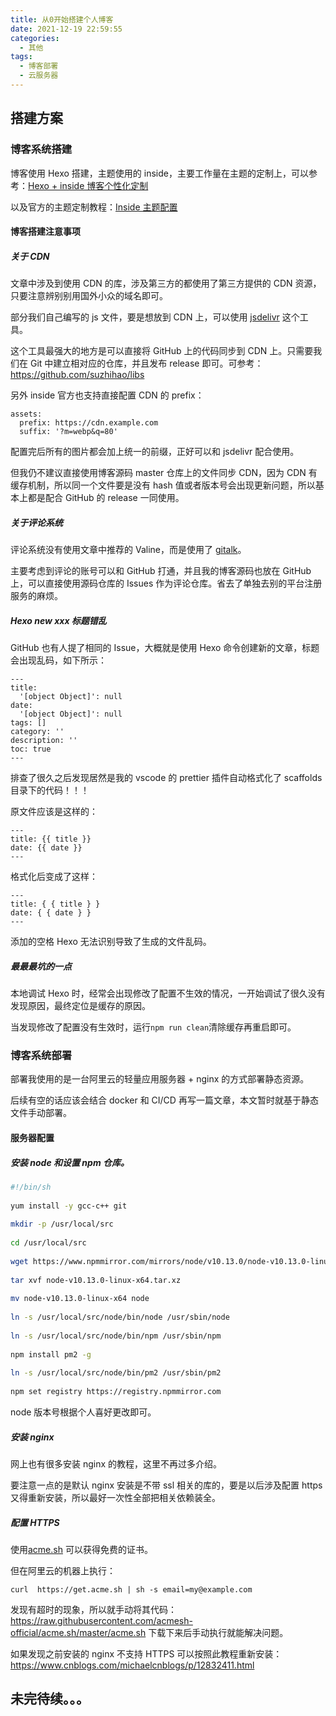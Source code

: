 ```yaml
---
title: 从0开始搭建个人博客
date: 2021-12-19 22:59:55
categories:
  - 其他
tags: 
  - 博客部署
  - 云服务器
---
```


## 搭建方案

### 博客系统搭建

博客使用 Hexo 搭建，主题使用的 inside，主要工作量在主题的定制上，可以参考：[Hexo + inside 博客个性化定制](https://blog.fiteen.top/2020/hexo-theme-inside-plugin) 

以及官方的主题定制教程：[Inside 主题配置](https://blog.oniuo.com/theme-inside/docs/basic)

#### 博客搭建注意事项

##### 关于 CDN

文章中涉及到使用 CDN 的库，涉及第三方的都使用了第三方提供的 CDN 资源，只要注意辨别别用国外小众的域名即可。

部分我们自己编写的 js 文件，要是想放到 CDN 上，可以使用 [jsdelivr](https://www.jsdelivr.com/) 这个工具。

这个工具最强大的地方是可以直接将 GitHub 上的代码同步到 CDN 上。只需要我们在 Git 中建立相对应的仓库，并且发布 release 即可。可参考：https://github.com/suzhihao/libs

另外 inside 官方也支持直接配置 CDN 的 prefix：
```
assets:
  prefix: https://cdn.example.com
  suffix: '?m=webp&q=80'
```
配置完后所有的图片都会加上统一的前缀，正好可以和 jsdelivr 配合使用。

但我仍不建议直接使用博客源码 master 仓库上的文件同步 CDN，因为 CDN 有缓存机制，所以同一个文件要是没有 hash 值或者版本号会出现更新问题，所以基本上都是配合 GitHub 的 release 一同使用。

##### 关于评论系统

评论系统没有使用文章中推荐的 Valine，而是使用了 [gitalk](https://github.com/gitalk/gitalk)。

主要考虑到评论的账号可以和 GitHub 打通，并且我的博客源码也放在 GitHub 上，可以直接使用源码仓库的 Issues 作为评论仓库。省去了单独去别的平台注册服务的麻烦。

##### Hexo new xxx 标题错乱

GitHub 也有人提了相同的 Issue，大概就是使用 Hexo 命令创建新的文章，标题会出现乱码，如下所示：
```
---
title:
  '[object Object]': null
date:
  '[object Object]': null
tags: []
category: ''
description: ''
toc: true
---
```
排查了很久之后发现居然是我的 vscode 的 prettier 插件自动格式化了 scaffolds 目录下的代码！！！

原文件应该是这样的：
```
---
title: {{ title }}
date: {{ date }}
---
```

格式化后变成了这样：
```
---
title: { { title } }
date: { { date } }
---
```
添加的空格 Hexo 无法识别导致了生成的文件乱码。

##### 最最最坑的一点

本地调试 Hexo 时，经常会出现修改了配置不生效的情况，一开始调试了很久没有发现原因，最终定位是缓存的原因。

当发现修改了配置没有生效时，运行```npm run clean```清除缓存再重启即可。

### 博客系统部署

部署我使用的是一台阿里云的轻量应用服务器 + nginx 的方式部署静态资源。

后续有空的话应该会结合 docker 和 CI/CD 再写一篇文章，本文暂时就基于静态文件手动部署。

#### 服务器配置

##### 安装 node 和设置 npm 仓库。

```bash
#!/bin/sh
 
yum install -y gcc-c++ git
 
mkdir -p /usr/local/src
 
cd /usr/local/src
 
wget https://www.npmmirror.com/mirrors/node/v10.13.0/node-v10.13.0-linux-x64.tar.xz
 
tar xvf node-v10.13.0-linux-x64.tar.xz
 
mv node-v10.13.0-linux-x64 node
 
ln -s /usr/local/src/node/bin/node /usr/sbin/node
 
ln -s /usr/local/src/node/bin/npm /usr/sbin/npm
 
npm install pm2 -g
 
ln -s /usr/local/src/node/bin/pm2 /usr/sbin/pm2
 
npm set registry https://registry.npmmirror.com
```
node 版本号根据个人喜好更改即可。

##### 安装 nginx

网上也有很多安装 nginx 的教程，这里不再过多介绍。

要注意一点的是默认 nginx 安装是不带 ssl 相关的库的，要是以后涉及配置 https 又得重新安装，所以最好一次性全部把相关依赖装全。

##### 配置 HTTPS

使用[acme.sh](acme.sh) 可以获得免费的证书。

但在阿里云的机器上执行：
```
curl  https://get.acme.sh | sh -s email=my@example.com
```
发现有超时的现象，所以就手动将其代码：https://raw.githubusercontent.com/acmesh-official/acme.sh/master/acme.sh 下载下来后手动执行就能解决问题。

如果发现之前安装的 nginx 不支持 HTTPS 可以按照此教程重新安装：https://www.cnblogs.com/michaelcnblogs/p/12832411.html

## 未完待续。。。